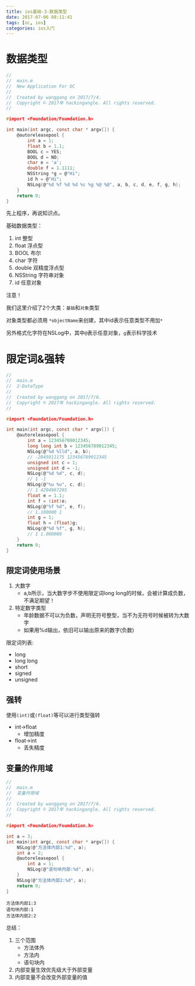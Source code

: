 ```yaml
---
title: ios基础-3-数据类型
date: 2017-07-06 08:11:41
tags: [oc, ios]
categories: ios入门
---
```


# 数据类型
``` c
//
//  main.m
//  New Application For OC
//
//  Created by wanggang on 2017/7/4.
//  Copyright © 2017年 hackingangle. All rights reserved.
//

#import <Foundation/Foundation.h>

int main(int argc, const char * argv[]) {
    @autoreleasepool {
        int a = 1;
        float b = 1.1;
        BOOL c = YES;
        BOOL d = NO;
        char e = 'a';
        double f = 1.1111;
        NSString *g = @"Hi";
        id h = @"Hi";
        NSLog(@"%d %f %d %d %c %g %@ %@", a, b, c, d, e, f, g, h);
    }
    return 0;
}

```

先上程序，再说知识点。

基础数据类型：

1. int 整型
1. float 浮点型
1. BOOL 布尔
1. char 字符
1. double 双精度浮点型
1. NSString 字符串对象
1. id 任意对象


注意！

我们这里介绍了2个大类：`基础`和`对象`类型

对象类型都必须用 `*objectName`来创建，其中id表示任意类型不用加`*`

另外格式化字符在NSLog中，其中`@`表示任意对象，`g`表示科学技术

# 限定词&强转

``` c
//
//  main.m
//  2-DataType
//
//  Created by wanggang on 2017/7/6.
//  Copyright © 2017年 hackingangle. All rights reserved.
//

#import <Foundation/Foundation.h>

int main(int argc, const char * argv[]) {
    @autoreleasepool {
        int a = 123456789012345;
        long long int b = 123456789012345;
        NSLog(@"%d %lld", a, b);
        // -2045911175 123456789012345
        unsigned int c = 1;
        unsigned int d = -1;
        NSLog(@"%d %d", c, d);
        // 1 -1
        NSLog(@"%u %u", c, d);
        // 1 4294967295
        float e = 1.1;
        int f = (int)e;
        NSLog(@"%f %d", e, f);
        // 1.100000 1
        int g = 1;
        float h = (float)g;
        NSLog(@"%d %f", g, h);
        // 1 1.000000
    }
    return 0;
}
```
## 限定词使用场景

1. 大数字
    - a,b所示，当大数字步不使用限定词long long的时候，会被计算成负数，不满足期望！
1. 特定数字类型
    - 年龄数据不可以为负数，声明无符号整型，当不为无符号时候被转为大数字
    - 如果用%d输出，依旧可以输出原来的数字(负数)

限定词列表:

- long
- long long
- short
- signed
- unsigned

## 强转

使用`(int)`或`(float)`等可以进行类型强转

- int->float
    - 增加精度
- float->int
    - 丢失精度


## 变量的作用域
``` c
//
//  main.m
//  变量作用域
//
//  Created by wanggang on 2017/7/6.
//  Copyright © 2017年 hackingangle. All rights reserved.
//

#import <Foundation/Foundation.h>

int a = 3;
int main(int argc, const char * argv[]) {
    NSLog(@"方法体内部1:%d", a);
    int a = 2;
    @autoreleasepool {
        int a = 1;
        NSLog(@"语句块内部:%d", a);
    }
    NSLog(@"方法体内部2:%d", a);
    return 0;
}

```

``` shell
方法体内部1:3
语句块内部:1
方法体内部2:2
```

总结：

1. 三个范围
    - 方法体外
    - 方法内
    - 语句块内
1. 内部变量生效优先级大于外部变量
1. 内部变量不会改变外部变量的值

